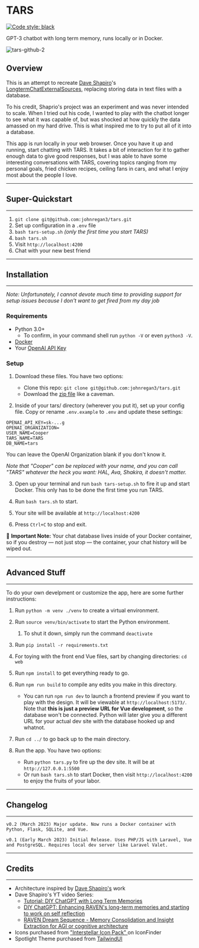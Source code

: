 # TARS

[![Code style: black](https://img.shields.io/badge/code%20style-black-000000.svg)](https://github.com/psf/black)

GPT-3 chatbot with long term memory, runs locally or in Docker.

![tars-github-2](https://user-images.githubusercontent.com/2053940/224233487-3e2e4c17-670e-4cb8-9561-929d1fa7b76e.jpg)

## Overview

This is an attempt to recreate [Dave Shapiro](https://www.patreon.com/daveshap)'s [LongtermChatExternalSources](https://github.com/daveshap/LongtermChatExternalSources), replacing storing data in text files with a database.

To his credit, Shaprio's project was an experiment and was never intended to scale. When I tried out his code, I wanted to play with the chatbot longer to see what it was capable of, but was shocked at how quickly the data amassed on my hard drive.  This is what inspired me to try to put all of it into a database.

This app is run locally in your web browser. Once you have it up and running, start chatting with TARS. It takes a bit of interaction for it to gather enough data to give good responses, but I was able to have some interesting conversations with TARS, covering topics ranging from my personal goals, fried chicken recipes, ceiling fans in cars, and what I enjoy most about the people I love.

---
## Super-Quickstart
---

1. `git clone git@github.com:johnregan3/tars.git`
2. Set up configuration in a `.env` file
3. `bash tars-setup.sh` _(only the first time you start TARS)_
3. `bash tars.sh`
4. Visit `http://localhost:4200`
5. Chat with your new best friend

---
## Installation
---
*Note: Unfortunately, I cannot devote much time to providing support for setup issues because I don't want to get fired from my day job*

### Requirements
- Python 3.0+
  - To confirm, in your command shell run `python -V` or even `python3 -V`.
- [Docker](https://docs.docker.com/get-docker/)
- Your [OpenAI API Key](https://help.openai.com/en/articles/4936850-where-do-i-find-my-secret-api-key)

### Setup
1. Download these files. You have two options:
    - Clone this repo: `git clone git@github.com:johnregan3/tars.git`
	- Download the [zip file](https://github.com/johnregan3/tars/archive/refs/heads/trunk.zip) like a caveman.

2. Inside of your tars/ directory (wherever you put it), set up your config file.  Copy or rename `.env.example` to `.env` and update these settings:
```
OPENAI_API_KEY=sk-...g
OPENAI_ORGANIZATION=
USER_NAME=Cooper
TARS_NAME=TARS
DB_NAME=tars
```
You can leave the OpenAI Organization blank if you don't know it.

*Note that "Cooper" can be replaced with your name, and you can call "TARS" whatever the heck you want: HAL, Ava, Shakira, it doesn't matter.*

3. Open up your terminal and run `bash tars-setup.sh` to fire it up and start Docker.  This only has to be done the first time you run TARS.

4. Run `bash tars.sh` to start.

5. Your site will be available at `http://localhost:4200`

6. Press `Ctrl+C` to stop and exit.

🚨 **Important Note:** Your chat database lives inside of your Docker container, so if you destroy — not just stop — the container, your chat history will be wiped out.

---
## Advanced Stuff
---
To do your own develpment or customize the app, here are some further instructions:

1. Run `python -m venv ./venv` to create a virtual environment.

2. Run `source venv/bin/activate` to start the Python environment.
   1. To shut it down, simply run the command `deactivate`

3. Run `pip install -r requirements.txt`

4. For toying with the front end Vue files, sart by changing directories: `cd web`

5. Run `npm install` to get everything ready to go.

6. Run `npm run build` to compile any edits you make in this directory.
    - You can run `npm run dev` to launch a frontend preview if you want to play with the design. It will be viewable at `http://localhost:5173/`. Note that **this is just a preview URL for Vue development**, so the database won't be connected. Python will later give you a different URL for your actual dev site with the database hooked up and whatnot.

7. Run `cd ../` to go back up to the main directory.

8. Run the app. You have two options:
    - Run `python tars.py` to fire up the dev site. It will be at `http://127.0.0.1:5500`
	- Or run `bash tars.sh` to start Docker, then visit `http://localhost:4200` to enjoy the fruits of your labor.

---
## Changelog
---
```
v0.2 (March 2023) Major update. Now runs a Docker container with Python, Flask, SQLite, and Vue.

v0.1 (Early March 2023) Initial Release. Uses PHP/JS with Laravel, Vue and PostgreSQL. Requires local dev server like Laravel Valet.
```
---
## Credits
---

- Architecture inspired by [Dave Shapiro's](https://www.patreon.com/daveshap) work
- Dave Shapiro's YT video Series:
  - [Tutorial: DIY ChatGPT with Long Term Memories](https://www.youtube.com/watch?v=c3aiCrk0F0U)
  - [DIY ChatGPT: Enhancing RAVEN's long-term memories and starting to work on self reflection](https://www.youtube.com/watch?v=QGLF3UbDf7g)
  - [RAVEN Dream Sequence - Memory Consolidation and Insight Extraction for AGI or cognitive architecture](https://www.youtube.com/watch?v=QGLF3UbDf7g)
- Icons purchased from ["Interstellar Icon Pack" ](https://www.iconfinder.com/iconsets/interstellar) on IconFinder
- Spotlight Theme purchased from [TailwindUI](https://tailwindui.com/templates/spotlight)


